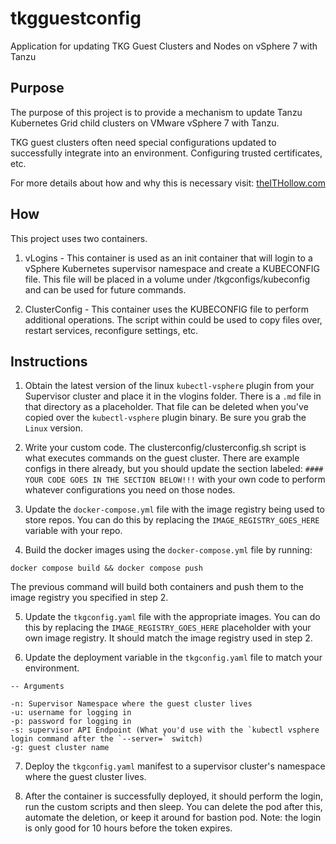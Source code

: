 # tkgguestconfig
Application for updating TKG Guest Clusters and Nodes on vSphere 7 with Tanzu

## Purpose

The purpose of this project is to provide a mechanism to update Tanzu Kubernetes
Grid child clusters on VMware vSphere 7 with Tanzu.

TKG guest clusters often need special configurations updated to successfully
integrate into an environment. Configuring trusted certificates, etc.

For more details about how and why this is necessary visit: [theITHollow.com](https://theithollow.com/2021/02/01/customize-vsphere-7-with-tanzu-guest-clusters/)

## How

This project uses two containers.

1. vLogins - This container is used as an init container that will login to a
   vSphere Kubernetes supervisor namespace and create a KUBECONFIG file. This
   file will be placed in a volume under /tkgconfigs/kubeconfig and can be used
   for future commands.

2. ClusterConfig - This container uses the KUBECONFIG file to perform additional
   operations. The script within could be used to copy files over, restart
   services, reconfigure settings, etc.

## Instructions

1. Obtain the latest version of the linux `kubectl-vsphere` plugin from your
   Supervisor cluster and place it in the vlogins folder. There is a `.md` file
   in that directory as a placeholder. That file can be deleted when you've
   copied over the `kubectl-vsphere` plugin binary. Be sure you grab the `Linux`
   version.

2. Write your custom code. The clusterconfig/clusterconfig.sh script is what
   executes commands on the guest cluster. There are example configs in there
   already, but you should update the section labeled: 
   `#### YOUR CODE GOES IN THE SECTION BELOW!!!`
   with your own code to perform whatever configurations you need on those nodes.

3. Update the `docker-compose.yml` file with the image registry being used to
   store repos. You can do this by replacing the `IMAGE_REGISTRY_GOES_HERE`
   variable with your repo.

4. Build the docker images using the `docker-compose.yml` file by running:

``` 
docker compose build && docker compose push
```

The previous command will build both containers and push them to the image
registry you specified in step 2.

5. Update the `tkgconfig.yaml` file with the appropriate images.
   You can do this by replacing the `IMAGE_REGISTRY_GOES_HERE` placeholder with
   your own image registry. It should match the image registry used in step 2.

6. Update the deployment variable in the `tkgconfig.yaml` file to match your
   environment.

```cli
-- Arguments

-n: Supervisor Namespace where the guest cluster lives
-u: username for logging in
-p: password for logging in
-s: supervisor API Endpoint (What you'd use with the `kubectl vsphere login command after the `--server=` switch)
-g: guest cluster name
```

7. Deploy the `tkgconfig.yaml` manifest to a supervisor cluster's namespace
   where the guest cluster lives.

8. After the container is successfully deployed, it should perform the login,
   run the custom scripts and then sleep. You can delete the pod after this,
   automate the deletion, or keep it around for bastion pod. Note: the login is
   only good for 10 hours before the token expires. 
